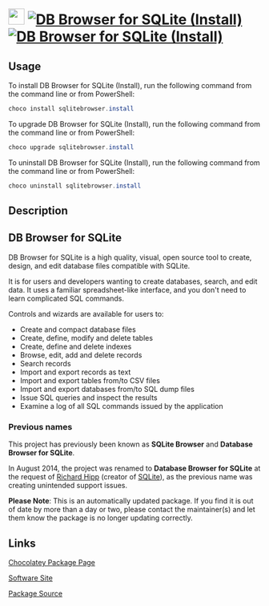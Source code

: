 ﻿# <img src="https://cdn.jsdelivr.net/gh/mkevenaar/chocolatey-packages@49cbd0915acb75d0b982b1a604a00498ff1e76e0/icons/sqlitebrowser.svg" width="32" height="32"/> [![DB Browser for SQLite (Install)](https://img.shields.io/chocolatey/v/sqlitebrowser.install.svg?label=DB+Browser+for+SQLite+(Install))](https://chocolatey.org/packages/sqlitebrowser.install) [![DB Browser for SQLite (Install)](https://img.shields.io/chocolatey/dt/sqlitebrowser.install.svg)](https://chocolatey.org/packages/sqlitebrowser.install)

## Usage

To install DB Browser for SQLite (Install), run the following command from the command line or from PowerShell:

```powershell
choco install sqlitebrowser.install
```

To upgrade DB Browser for SQLite (Install), run the following command from the command line or from PowerShell:

```powershell
choco upgrade sqlitebrowser.install
```

To uninstall DB Browser for SQLite (Install), run the following command from the command line or from PowerShell:

```powershell
choco uninstall sqlitebrowser.install
```

## Description

## DB Browser for SQLite

DB Browser for SQLite is a high quality, visual, open source tool to create, design, and edit database files compatible with SQLite.

It is for users and developers wanting to create databases, search, and edit data. It uses a familiar spreadsheet-like interface, and you don't need to learn complicated SQL commands.

Controls and wizards are available for users to:

* Create and compact database files
* Create, define, modify and delete tables
* Create, define and delete indexes
* Browse, edit, add and delete records
* Search records
* Import and export records as text
* Import and export tables from/to CSV files
* Import and export databases from/to SQL dump files
* Issue SQL queries and inspect the results
* Examine a log of all SQL commands issued by the application

### Previous names

This project has previously been known as __SQLite Browser__ and __Database Browser for SQLite__.

In August 2014, the project was renamed to __Database Browser for SQLite__ at the request of [Richard Hipp](http://www.hwaci.com/drh) (creator of [SQLite](http://sqlite.org/)), as the previous name was creating unintended support issues.

**Please Note**: This is an automatically updated package. If you find it is
out of date by more than a day or two, please contact the maintainer(s) and
let them know the package is no longer updating correctly.


## Links

[Chocolatey Package Page](https://chocolatey.org/packages/sqlitebrowser.install)

[Software Site](http://sqlitebrowser.org/)

[Package Source](https://github.com/mkevenaar/chocolatey-packages/tree/master/automatic/sqlitebrowser.install)

